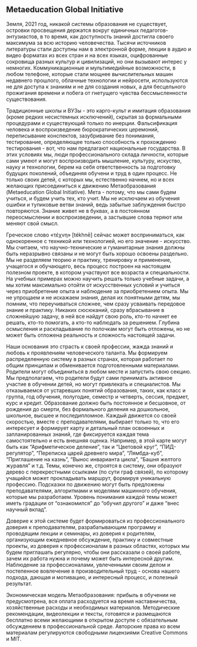 ## Metaeducation Global Initiative

Земля, 2021 год, никакой системы образования не существует, островки просвещения
держатся вокруг единичных педагогов-энтузиастов, в то время, как доступность
знаний достигла своего максимума за всю историю человечества. Тысячи источников
литературы стали доступны нам в электронной форме, лекции в аудио и видео
форматах из всех стран и на всех языках, оцифрованные сокровища разных культур и
цивилизаций, но они вызывают интерес у немногих. Коммуникационные и мультимедийные возможности, в любом
телефоне, которые стали мощнее вычислительных машин недавнего прошлого, облачные
технологии и нейросети, используются не для доступа к знаниям и не для создания
новых, а для бесцельного прожигания времени и побега от гнетущего чувства
бессмысленности существования.

Традиционные школы и ВУЗы - это карго-культ и имитация образования (кроме редких
несистемных исключений), скрытая за формальными процедурами и существующий
только по инерции. Фальсификация человека и воспроизведение бюрократических
церемоний, переписывание конспектов, зазубривание без понимания, тестирование,
определяющее только способность к прохождению тестирования - вот, что нам
предлагают национальные государства. В этих условиях мы, люди профессионального
склада личности, которые сами умеют и могут воспроизводить мышление, культуру,
искуство, науку и технологии, берем на себя ответственность за подготовку
будущих поколений, объединяя обучени и труд в один процесс. Не только своих детей, с которых мы, естественно начнем, но и
всех желающих присоединиться к движению Метаобразования (Metaeducation Global
Initiative). Мета - потому, что мы сами будем учиться, и будем учить тех, кто
учит. Мы не исключаем из обучения ошибки и тупиковые ветви знаний, ведь
забытые заблуждения быстро повторяются. Знание живет не в буквах, а в
постоянном переосмыслении и воспроизведении, а застывшие слова теряют или меняют
свой смысл.

Греческое слово «τέχνη» [tékhnē] сейчас может
восприниматься, как однокоренное с техникой или технологией, но его значение -
искусство. Мы считаем, что научно-технические и гуманитарные знания должны быть
неразрывно связаны и не могут быть хорошо освоены раздельно. Мы не разделяем
теорию и практику, тренировку и применение, учащегося и обучающего, весь процесс
построен на настоящем полезном проекте, в котором участвуют все возраста и
специальности. На учебных примерах можно научить решать только учебные задачи, а
мы хотим максимально отойти от искусственных условий и учиться через
приобретение опыта и наблюдение за приобретением опыта. Мы не упрощаем и не
искажаем знания, делая их понятными детям, мы помним, что переучиваться сложнее,
чем сразу усваивать передовое знание и практику. Никаких сюсюканий, сразу
вбрасывание в сложнейшую задачу, в ней все найдут свою роль, кто-то начнет ее
решать, кто-то помогать, а кто-то наблюдать за решением. Глубина осмысления и
раскладывание по полочкам могут быть отложены, но не может быть отложена
реальность и сложность настоящей задачи.

Наши основания это страсть к своей профессии, жажда знаний и любовь к
проявлениям человеческого таланта. Мы формируем распределенную систему в разных
странах, которая работает по общим принципам и обменивается подготовленными
материалами. Родители могут объединиться в любом месте и запустить свою секцию.
Мы предполагаем, что родители будут сами принимать активное участие в обучении
детей, но могут привлекать и специалистов. Мы отказываемся от устаревших понятий
образования, таких, как класс и группа, год обучения, полугодие, семестр и
четверть, сессия, предмет, курс и кредит. Образование должно быть постоянное и
бесшовное, от рождения до смерти, без формального деления на дошкольное,
школьное, высшее и последипломное. Каждый движется со своей скоростью, вместе с
преподавателями, выбирает только то, что его интересует и формирует карту и
детальный план освоенных и запланированных знаний, где фиксируется каждая тема
самостоятельно и есть внешняя оценка. Например, в этой карте могут быть как
“Арифметическое деление”, так и “Цветовой круг”, “ПИД-регулятор”, “Переписка
царей древнего мира”, “Лямбда-куб”, “Приглашение на казнь”, “Вынос инварианта
цикла”, “Башня желтого журавля” и т.д. Темы, конечно же, строятся в систему, они
образуют дерево с перекрестными ссылками (по сути граф связей), по которому
учащийся может прокладывать маршрут, формируя уникальную профессию. Подсказки по
движению могут быть предложены преподавателями, алгоритмами и моделями машинного
обучения, которые мы разработаем. Уровень понимания каждой темы может иметь
градации от “ознакомился” до “обучил другого” и даже “внес научный вклад”.

Доверие к этой системе будет формироваться из профессионального доверия к
преподавателям, разрабатывающим программу и проводящим лекции и семинары,
из доверия к родителям, организующим ежедневное обсуждение, практику и
совместные проекты, из доверия к профессионалам в разных областях, которых мы
будем приглашать регулярно, чтобы они рассказали о своей работе, зачем их работа
нужна и почему может быть интересной другим. Наблюдение за профессионалами,
увлеченными своим делом и постепенное вовлечение в производительный труд -
основа нашего подхода, дающая и мотивацию, и интересный процесс, и полезный
результат.

Экономическая модель Метаобразования: прибыль в обучении не предусмотрена, вся
оплата расходуется на время наставничества, хозяйственные расходы и 
необходимых материалов. Методические рекомендации, видеолекции и тексты,
готовятся и размещаются бесплатно всеми желающими в открытом доступе с
обязательным обсуждением в профессиональной среде. Авторские права ко всем
материалам регулируются свободными лицензиями Creative Commons и MIT.
